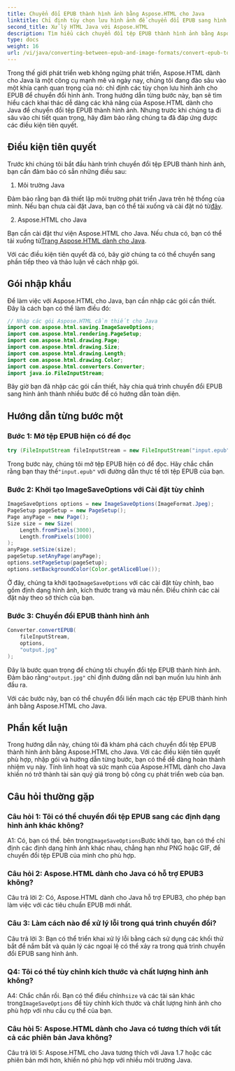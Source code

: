 ```yaml
---
title: Chuyển đổi EPUB thành hình ảnh bằng Aspose.HTML cho Java
linktitle: Chỉ định tùy chọn lưu hình ảnh để chuyển đổi EPUB sang hình ảnh
second_title: Xử lý HTML Java với Aspose.HTML
description: Tìm hiểu cách chuyển đổi tệp EPUB thành hình ảnh bằng Aspose.HTML cho Java. Hướng dẫn từng bước này bao gồm các điều kiện tiên quyết, nhập gói và quy trình chuyển đổi.
type: docs
weight: 16
url: /vi/java/converting-between-epub-and-image-formats/convert-epub-to-image-specify-image-save-options/
---
```

Trong thế giới phát triển web không ngừng phát triển, Aspose.HTML dành cho Java là một công cụ mạnh mẽ và ngày nay, chúng tôi đang đào sâu vào một khía cạnh quan trọng của nó: chỉ định các tùy chọn lưu hình ảnh cho EPUB để chuyển đổi hình ảnh. Trong hướng dẫn từng bước này, bạn sẽ tìm hiểu cách khai thác dễ dàng các khả năng của Aspose.HTML dành cho Java để chuyển đổi tệp EPUB thành hình ảnh. Nhưng trước khi chúng ta đi sâu vào chi tiết quan trọng, hãy đảm bảo rằng chúng ta đã đáp ứng được các điều kiện tiên quyết.

## Điều kiện tiên quyết

Trước khi chúng tôi bắt đầu hành trình chuyển đổi tệp EPUB thành hình ảnh, bạn cần đảm bảo có sẵn những điều sau:

1. Môi trường Java

 Đảm bảo rằng bạn đã thiết lập môi trường phát triển Java trên hệ thống của mình. Nếu bạn chưa cài đặt Java, bạn có thể tải xuống và cài đặt nó từ[đây](https://www.java.com).

2. Aspose.HTML cho Java

 Bạn cần cài đặt thư viện Aspose.HTML cho Java. Nếu chưa có, bạn có thể tải xuống từ[Trang Aspose.HTML dành cho Java](https://releases.aspose.com/html/java/).

Với các điều kiện tiên quyết đã có, bây giờ chúng ta có thể chuyển sang phần tiếp theo và thảo luận về cách nhập gói.

## Gói nhập khẩu

Để làm việc với Aspose.HTML cho Java, bạn cần nhập các gói cần thiết. Đây là cách bạn có thể làm điều đó:

```java
// Nhập các gói Aspose.HTML cần thiết cho Java
import com.aspose.html.saving.ImageSaveOptions;
import com.aspose.html.rendering.PageSetup;
import com.aspose.html.drawing.Page;
import com.aspose.html.drawing.Size;
import com.aspose.html.drawing.Length;
import com.aspose.html.drawing.Color;
import com.aspose.html.converters.Converter;
import java.io.FileInputStream;
```

Bây giờ bạn đã nhập các gói cần thiết, hãy chia quá trình chuyển đổi EPUB sang hình ảnh thành nhiều bước để có hướng dẫn toàn diện.

## Hướng dẫn từng bước một

### Bước 1: Mở tệp EPUB hiện có để đọc

```java
try (FileInputStream fileInputStream = new FileInputStream("input.epub")) {
```

Trong bước này, chúng tôi mở tệp EPUB hiện có để đọc. Hãy chắc chắn rằng bạn thay thế`"input.epub"` với đường dẫn thực tế tới tệp EPUB của bạn.

### Bước 2: Khởi tạo ImageSaveOptions với Cài đặt tùy chỉnh

```java
ImageSaveOptions options = new ImageSaveOptions(ImageFormat.Jpeg);
PageSetup pageSetup = new PageSetup();
Page anyPage = new Page();
Size size = new Size(
    Length.fromPixels(3000),
    Length.fromPixels(1000)
);
anyPage.setSize(size);
pageSetup.setAnyPage(anyPage);
options.setPageSetup(pageSetup);
options.setBackgroundColor(Color.getAliceBlue());
```

 Ở đây, chúng ta khởi tạo`ImageSaveOptions` với các cài đặt tùy chỉnh, bao gồm định dạng hình ảnh, kích thước trang và màu nền. Điều chỉnh các cài đặt này theo sở thích của bạn.

### Bước 3: Chuyển đổi EPUB thành hình ảnh

```java
Converter.convertEPUB(
    fileInputStream,
    options,
    "output.jpg"
);
```

 Đây là bước quan trọng để chúng tôi chuyển đổi tệp EPUB thành hình ảnh. Đảm bảo rằng`"output.jpg"` chỉ định đường dẫn nơi bạn muốn lưu hình ảnh đầu ra.

Với các bước này, bạn có thể chuyển đổi liền mạch các tệp EPUB thành hình ảnh bằng Aspose.HTML cho Java.

## Phần kết luận

Trong hướng dẫn này, chúng tôi đã khám phá cách chuyển đổi tệp EPUB thành hình ảnh bằng Aspose.HTML cho Java. Với các điều kiện tiên quyết phù hợp, nhập gói và hướng dẫn từng bước, bạn có thể dễ dàng hoàn thành nhiệm vụ này. Tính linh hoạt và sức mạnh của Aspose.HTML dành cho Java khiến nó trở thành tài sản quý giá trong bộ công cụ phát triển web của bạn.

## Câu hỏi thường gặp

### Câu hỏi 1: Tôi có thể chuyển đổi tệp EPUB sang các định dạng hình ảnh khác không?

 A1: Có, bạn có thể. bên trong`ImageSaveOptions`Bước khởi tạo, bạn có thể chỉ định các định dạng hình ảnh khác nhau, chẳng hạn như PNG hoặc GIF, để chuyển đổi tệp EPUB của mình cho phù hợp.

### Câu hỏi 2: Aspose.HTML dành cho Java có hỗ trợ EPUB3 không?

Câu trả lời 2: Có, Aspose.HTML dành cho Java hỗ trợ EPUB3, cho phép bạn làm việc với các tiêu chuẩn EPUB mới nhất.

### Câu 3: Làm cách nào để xử lý lỗi trong quá trình chuyển đổi?

Câu trả lời 3: Bạn có thể triển khai xử lý lỗi bằng cách sử dụng các khối thử bắt để nắm bắt và quản lý các ngoại lệ có thể xảy ra trong quá trình chuyển đổi EPUB sang hình ảnh.

### Q4: Tôi có thể tùy chỉnh kích thước và chất lượng hình ảnh không?

 A4: Chắc chắn rồi. Bạn có thể điều chỉnh`size` và các tài sản khác trong`ImageSaveOptions` để tùy chỉnh kích thước và chất lượng hình ảnh cho phù hợp với nhu cầu cụ thể của bạn.

### Câu hỏi 5: Aspose.HTML dành cho Java có tương thích với tất cả các phiên bản Java không?

Câu trả lời 5: Aspose.HTML cho Java tương thích với Java 1.7 hoặc các phiên bản mới hơn, khiến nó phù hợp với nhiều môi trường Java.